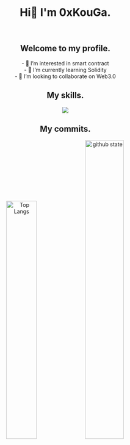 <h1 align="center">Hi👋 I'm 0xKouGa.</h1>
&nbsp;
<h2 align="center">Welcome to my profile.</h3>

<p align="middle">
  - 👀 I’m interested in smart contract<br>
  - 🌱 I’m currently learning Solidity<br>
  - 💞️ I’m looking to collaborate on Web3.0
</p>
  
<h2 align="center">My skills.</h2>

<p align="middle">
<img src="https://skillicons.dev/icons?i=ts,js,html,css,nodejs,vscode,solidity,ipfs,electron,react,materialui,git,github,bots,discord,twitter,ps&theme=light&perline=10" />
</p>

<h2 align="center">My commits.</h2>

<p align="middle"> 
<img alt="Top Langs" width="40%" src="https://github-readme-stats.vercel.app/api/top-langs/?username=0xKouGa&layout=compact&show_icons=true" />
<img alt="github state" width="44.8%" src="https://github-readme-stats.vercel.app/api?username=0xKouGa&show_icons=true" />
</p> 
